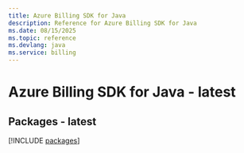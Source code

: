 ```yaml
---
title: Azure Billing SDK for Java
description: Reference for Azure Billing SDK for Java
ms.date: 08/15/2025
ms.topic: reference
ms.devlang: java
ms.service: billing
---
```

# Azure Billing SDK for Java - latest
## Packages - latest
[!INCLUDE [packages](billing-index.md)]